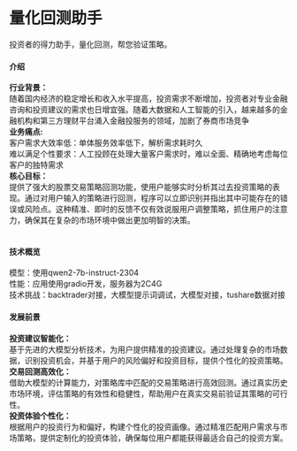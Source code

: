 # 量化回测助手
投资者的得力助手，量化回测，帮您验证策略。<br>

#### 介绍
**行业背景：**<br>
随着国内经济的稳定增长和收入水平提高，投资需求不断增加，投资者对专业金融咨询和投资建议的需求也日增宜强。随着大数据和人工智能的引入，越来越多的金融机构和第三方理财平台涌入金融投服务的领域，加剧了券商市场竞争<br>
**业务痛点:**<br>
客户需求大效率低：单体服务效率低下，解析需求耗时久<br>
难以满足个性要求：人工投顾在处理大量客户需求时，难以全面、精确地考虑每位客户的独特需求<br>
**核心目标：**<br>
提供了强大的股票交易策略回测功能，使用户能够实时分析其过去投资策略的表现。通过对用户输入的策略进行回测，程序可以立即识别并指出其中可能存在的错误或风险点。这种精准、即时的反馈不仅有效说服用户调整策略，抓住用户的注意力，确保其在复杂的市场环境中做出更加明智的决策。<br><br>

#### 技术概览
模型：使用qwen2-7b-instruct-2304<br>
性能：应用使用gradio开发，服务器为2C4G<br>
技术挑战：backtrader对接，大模型提示词调试，大模型对接，tushare数据对接<br>


#### 发展前景

**投资建议智能化：**<br>
基于先进的大模型分析技术，为用户提供精准的投资建议。通过处理复杂的市场数据，识别投资机会，并基于用户的风险偏好和投资目标，提供个性化的投资策略。<br>
**交易回测高效化：**<br>
借助大模型的计算能力，对策略库中匹配的交易策略进行高效回测。通过真实历史市场环境，评估策略的有效性和稳健性，帮助用户在真实交易前验证其策略的可行性。<br>
**投资体验个性化：**<br>
根据用户的投资行为和偏好，构建个性化的投资画像。通过精准匹配用户需求与市场策略，提供定制化的投资体验，确保每位用户都能获得最适合自己的投资方案。<br>
